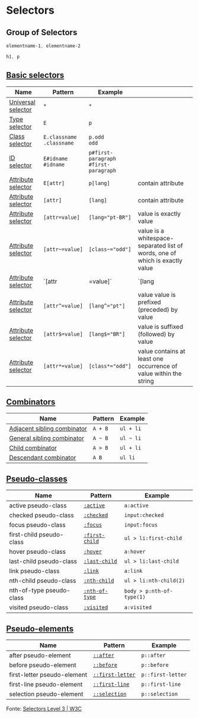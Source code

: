 # Selectors

## Group of Selectors 

```css
elementname-1, elementname-2
```

```css
h1, p
```

## [Basic selectors](https://developer.mozilla.org/en-US/docs/Web/CSS/CSS_Selectors#Basic_selectors)

| Name | Pattern | Example | |
|-|-|-|-|
| [Universal selector](https://developer.mozilla.org/en-US/docs/Web/CSS/Universal_selectors) | `*` |  `*` | |
| [Type selector](https://developer.mozilla.org/en-US/docs/Web/CSS/Type_selectors) | `E` | `p` | |
| [Class selector](https://developer.mozilla.org/en-US/docs/Web/CSS/Class_selectors) | `E.classname` <br> `.classname` | `p.odd` <br> `odd` | |
| [ID selector](https://developer.mozilla.org/en-US/docs/Web/CSS/ID_selectors) | `E#idname` <br> `#idname` | `p#first-paragraph` <br> `#first-paragraph` | |
| [Attribute selector](https://developer.mozilla.org/en-US/docs/Web/CSS/Attribute_selectors) | `E[attr]` | `p[lang]` | contain attribute |
| [Attribute selector](https://developer.mozilla.org/en-US/docs/Web/CSS/Attribute_selectors) | `[attr]` | `[lang]` |  contain attribute |
| [Attribute selector](https://developer.mozilla.org/en-US/docs/Web/CSS/Attribute_selectors) | `[attr=value]` | `[lang="pt-BR"]` |  value is exactly value |
| [Attribute selector](https://developer.mozilla.org/en-US/docs/Web/CSS/Attribute_selectors) | `[attr~=value]` | `[class~="odd"]` |  value is a whitespace-separated list of words, one of which is exactly value |
| [Attribute selector](https://developer.mozilla.org/en-US/docs/Web/CSS/Attribute_selectors) | `[attr|=value]` | `[lang|="BR"]` |  value can be exactly value or can begin with value immediately followed by a hyphen |
| [Attribute selector](https://developer.mozilla.org/en-US/docs/Web/CSS/Attribute_selectors) | `[attr^=value]` | `[lang^="pt"]` |  value value is prefixed (preceded) by value |
| [Attribute selector](https://developer.mozilla.org/en-US/docs/Web/CSS/Attribute_selectors) | `[attr$=value]` | `[lang$="BR"]` |  value is suffixed (followed) by value |
| [Attribute selector](https://developer.mozilla.org/en-US/docs/Web/CSS/Attribute_selectors) | `[attr*=value]` | `[class*="odd"]` |  value contains at least one occurrence of value within the string |

## [Combinators](https://developer.mozilla.org/en-US/docs/Web/CSS/CSS_Selectors#Combinators)

| Name | Pattern | Example |
|-|-|-|
| [Adjacent sibling combinator](https://developer.mozilla.org/en-US/docs/Web/CSS/Adjacent_sibling_selectors) | `A + B` | `ul + li` |
| [General sibling combinator](https://developer.mozilla.org/en-US/docs/Web/CSS/General_sibling_selectors) | `A ~ B` | `ul ~ li` |
| [Child combinator](https://developer.mozilla.org/en-US/docs/Web/CSS/Child_selectors) | `A > B` | `ul + li` |
| [Descendant combinator](https://developer.mozilla.org/en-US/docs/Web/CSS/Descendant_selectors) | `A B` | `ul li` |

## [Pseudo-classes](https://developer.mozilla.org/en-US/docs/Web/CSS/Pseudo-classes)

| Name | Pattern | Example |
|-|-|-|
| active pseudo-class | [`:active`](https://developer.mozilla.org/en-US/docs/Web/CSS/:active) | `a:active` |
| checked pseudo-class | [`:checked`](https://developer.mozilla.org/en-US/docs/Web/CSS/:checked) | `input:checked` |
| focus pseudo-class | [`:focus`](https://developer.mozilla.org/en-US/docs/Web/CSS/:focus) | `input:focus` |
| first-child pseudo-class | [`:first-child`](https://developer.mozilla.org/en-US/docs/Web/CSS/:first-child) | `ul > li:first-child` |
| hover pseudo-class | [`:hover`](https://developer.mozilla.org/en-US/docs/Web/CSS/:hover) | `a:hover` |
| last-child pseudo-class | [`:last-child`](https://developer.mozilla.org/en-US/docs/Web/CSS/:last-child) | `ul > li:last-child` |
| link pseudo-class | [`:link`](https://developer.mozilla.org/en-US/docs/Web/CSS/:link) | `a:link` |
| nth-child pseudo-class | [`:nth-child`](https://developer.mozilla.org/en-US/docs/Web/CSS/:nth-child) | `ul > li:nth-child(2)` |(https://developer.mozilla.org/en-US/docs/Web/CSS/:nth-child) |
| nth-of-type pseudo-class | [`:nth-of-type`](https://developer.mozilla.org/en-US/docs/Web/CSS/:nth-of-type) | `body > p:nth-of-type(1)`
| visited pseudo-class | [`:visited`](https://developer.mozilla.org/en-US/docs/Web/CSS/:visited) | `a:visited`

## [Pseudo-elements](https://developer.mozilla.org/en-US/docs/Web/CSS/Pseudo-elements)

| Name | Pattern | Example |
|-|-|-|
| after pseudo-element | [`::after`](https://developer.mozilla.org/en-US/docs/Web/CSS/::after) | `p::after` |
| before pseudo-element | [`::before`](https://developer.mozilla.org/en-US/docs/Web/CSS/::before) | `p::before` |
| first-letter pseudo-element | [`::first-letter`](https://developer.mozilla.org/en-US/docs/Web/CSS/::first-letter) | `p::first-letter` |
| first-line pseudo-element | [`::first-line`](https://developer.mozilla.org/en-US/docs/Web/CSS/::first-line) | `p::first-line` |
| selection pseudo-element | [`::selection`](https://developer.mozilla.org/en-US/docs/Web/CSS/::selection) | `p::selection` |

Fonte: [Selectors Level 3 \| W3C](https://www.w3.org/TR/2011/REC-css3-selectors-20110929/#selectors)